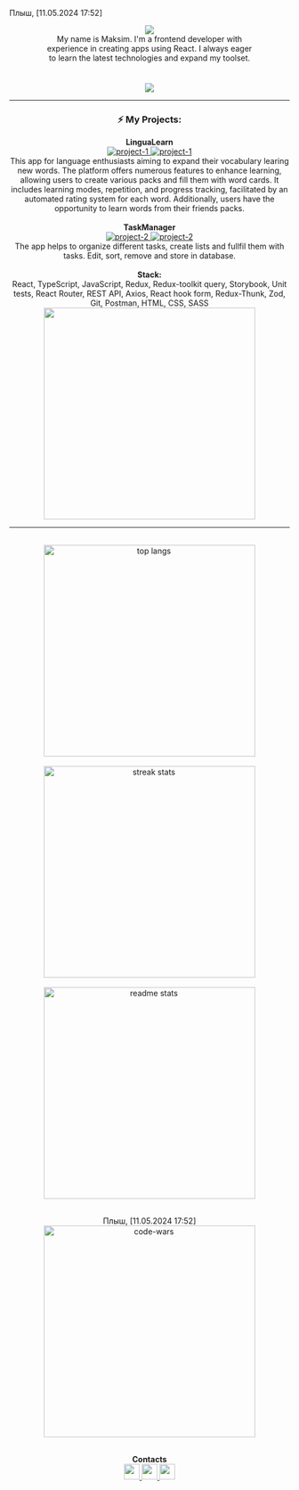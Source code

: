 Плыш, [11.05.2024 17:52]
<div align="center">
       <div align="center">
           <img src="https://readme-typing-svg.herokuapp.com/?font=Righteous&size=25&center=true&vCenter=true&width=380&height=70&duration=4000&lines=Hi+There!+👋" />
       </div>
       <div style="display: flex; flex-direction: column; justify-content: center; align-items: center; gap: 10px;">
           <div style="max-width: 380px; text-align: center;">
               <span>My name is Maksim. I'm a frontend developer with experience in creating apps using React. I always eager to learn the latest technologies and expand my toolset.</span>
           </div>
           <br/>
           <a href="https://maksim-plysheuski.github.io/portfolio/" target="_blank">
               <img src="https://img.shields.io/badge/Portfolio-FF5722?style=for-the-badge&logo=todoist&logoColor=white" target="_blank" />
           </a>
       </div>
       <hr />
       <div>
           <h3 align="center">⚡️ My Projects:</h3>
                   <span><b>LinguaLearn</b></span>
                   <br/>
                   <a href="https://github.com/maksim-plysheuski/lingualearn" target="_blank">
                       <img src="https://img.shields.io/badge/Code_</>-blue" alt="project-1">
                   </a>
                    <a href="https://maksim-plysheuski.github.io/lingualearn" target="_blank">
                       <img src="https://img.shields.io/badge/Open UI-darkgreen" alt="project-1">
                   </a>
                    <br/>
                   <span>This app for language enthusiasts aiming to expand their vocabulary learing new words.
                     The platform offers numerous features to enhance learning, allowing users to create various packs and fill them with word cards. It includes learning modes, repetition, and progress tracking, facilitated by an automated rating system for each word. Additionally, users have the opportunity to learn words from their friends packs.</span>
                   <br/>
                   <br/>
                   <span><b>TaskManager</b></span>
                   <br/>
                    <a href="https://github.com/maksim-plysheuski/tasks-manager" target="_blank">
                       <img src="https://img.shields.io/badge/Code_</>-blue" alt="project-2">
                   </a>
                   <a href="https://maksim-plysheuski.github.io/tasks-manager" target="_blank">
                       <img src="https://img.shields.io/badge/Open UI-darkgreen" alt="project-2">
                   </a> 
                   <br/>
                   <span>The app helps to organize different tasks, create lists and fullfil them with tasks. Edit, sort, remove and store in database.</span>
                   <br/>    
       </div>
       <br />
        <span><b>Stack:</b></span>
        <br/>
        <span>React, TypeScript, JavaScript, Redux, Redux-toolkit query, Storybook, Unit tests, React Router, REST API, Axios, React hook form, Redux-Thunk, Zod, Git, Postman, HTML, CSS, SASS</span>
       <div align="center">
           <img style="width: 380px" src="https://skillicons.dev/icons?i=javascript,typescript,react,redux,html,css,sass,git" /><br />
       </div>
       <hr />
       <br />
       <div style="display: flex; flex-direction: column; justify-content: center; align-items: center">
           <img width="380" align="center" src="https://github-readme-stats-salesp07.vercel.app/api/top-langs/?username=maksim-plysheuski&hide=HTML&langs_count=8&layout=compact&theme=react&border_radius=10&size_weight=0.5&count_weight=0.5&exclude_repo=github-readme-stats" alt="top langs" />
           <br/>
           <img width="380" src="https://github-readme-streak-stats-salesp07.vercel.app/?user=maksim-plysheuski&count_private=true&theme=react&border_radius=10" alt="streak stats" />
           <br/>
           <img width="380" src="https://github-readme-stats-salesp07.vercel.app/api?username=maksim-plysheuski&count_private=true&show_icons=true&theme=react&rank_icon=github&border_radius=10" alt="readme stats" />
           <br/>

Плыш, [11.05.2024 17:52]
<a href="https://www.codewars.com/users/maksim-plysheuski" target="_blank">
               <img width="380" src="https://www.codewars.com/users/maksim-plysheuski/badges/large" alt="code-wars">
           </a>
       </div>
       <br />
       <div style="display: flex; flex-direction: column; align-items: center">
           <span><b>Contacts</b></span>
           <div>
               <a href="https://t.me/plysheuski" target="_blank">
                   <img style="height: 28px" src="https://img.shields.io/badge/-Telegram-red?color=blue&logo=telegram&logoColor=white" target="_blank" />
               </a>
               <a href="mailto:plysheuski.maksim@gmail.com">
                   <img style="height: 28px" src="https://img.shields.io/badge/Gmail-333333?style=for-the-badge&logo=gmail&logoColor=red" />
               </a>
               <a href="https://www.linkedin.com/in/maksim-plysheuski/" target="_blank">
                   <img style="height: 28px" src="https://img.shields.io/badge/LinkedIn-0077B5?style=for-the-badge&logo=linkedin&logoColor=white" target="_blank" />
               </a>
           </div>
       </div>
   </div>
